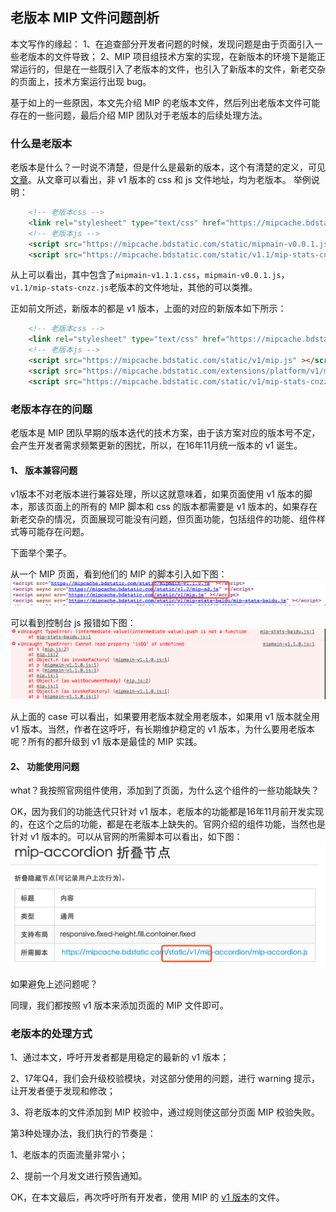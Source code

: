 ## 老版本 MIP 文件问题剖析

本文写作的缘起：
1、在追查部分开发者问题的时候，发现问题是由于页面引入一些老版本的文件导致；
2、MIP 项目组技术方案的实现，在新版本的环境下是能正常运行的，但是在一些既引入了老版本的文件，也引入了新版本的文件，新老交杂的页面上，技术方案运行出现 bug。

基于如上的一些原因，本文先介绍 MIP 的老版本文件，然后列出老版本文件可能存在的一些问题，最后介绍 MIP 团队对于老版本的后续处理方法。

### 什么是老版本

老版本是什么？一时说不清楚，但是什么是最新的版本，这个有清楚的定义，可见[文章](http://www.cnblogs.com/mipengine/p/6077510.html)。从文章可以看出，非 v1 版本的 css 和 js 文件地址，均为老版本。
举例说明：
``` html
	<!-- 老版本css -->
	<link rel="stylesheet" type="text/css" href="https://mipcache.bdstatic.com/static/mipmain-v1.1.1.css">
	<!-- 老版本js -->
	<script src="https://mipcache.bdstatic.com/static/mipmain-v0.0.1.js" ></script>
	<script src="https://mipcache.bdstatic.com/static/v1.1/mip-stats-cnzz.js"></script>
```
从上可以看出，其中包含了`mipmain-v1.1.1.css`，`mipmain-v0.0.1.js`，`v1.1/mip-stats-cnzz.js`老版本的文件地址，其他的可以类推。

正如前文所述，新版本的都是 v1 版本，上面的对应的新版本如下所示：

``` html
	<!-- 老版本css -->
	<link rel="stylesheet" type="text/css" href="https://mipcache.bdstatic.com/static/v1/mip.css">
	<!-- 老版本js -->
	<script src="https://mipcache.bdstatic.com/static/v1/mip.js" ></script>
	<script src="https://mipcache.bdstatic.com/extensions/platform/v1/mip-cambrian/mip-cambrian.js"></script>
	<script src="https://mipcache.bdstatic.com/static/v1/mip-stats-cnzz/mip-stats-cnzz.js"></script>
```

### 老版本存在的问题

老版本是 MIP 团队早期的版本迭代的技术方案，由于该方案对应的版本号不定，会产生开发者需求频繁更新的困扰，所以，在16年11月统一版本的 v1 诞生。

#### 1、 版本兼容问题
v1版本不对老版本进行兼容处理，所以这就意味着，如果页面使用 v1 版本的脚本，那该页面上的所有的 MIP 脚本和 css 的版本都需要是 v1 版本的，如果存在新老交杂的情况，页面展现可能没有问题，但页面功能，包括组件的功能、组件样式等可能存在问题。

下面举个栗子。

从一个 MIP 页面，看到他们的 MIP 的脚本引入如下图：
![脚本版本混用](img/case1.png)

可以看到控制台 js 报错如下图：
![控制台 js 报错](img/case2.png)

从上面的 case 可以看出，如果要用老版本就全用老版本，如果用 v1 版本就全用 v1 版本。当然，作者在这呼吁，有长期维护稳定的 v1 版本，为什么要用老版本呢？所有的都升级到 v1 版本是最佳的 MIP 实践。

#### 2、 功能使用问题

what？我按照官网组件使用，添加到了页面，为什么这个组件的一些功能缺失？

OK，因为我们的功能迭代只针对 v1 版本，老版本的功能都是16年11月前开发实现的，在这个之后的功能，都是在老版本上缺失的。官网介绍的组件功能，当然也是针对 v1 版本的。可以从官网的所需脚本可以看出，如下图：
![组件所需脚本](img/case3.png)

如果避免上述问题呢？

同理，我们都按照 v1 版本来添加页面的 MIP 文件即可。

### 老版本的处理方式

1、通过本文，呼吁开发者都是用稳定的最新的 v1 版本；

2、17年Q4，我们会升级校验模块，对这部分使用的问题，进行 warning 提示，让开发者便于发现和修改；

3、将老版本的文件添加到 MIP 校验中，通过规则使这部分页面 MIP 校验失败。

第3种处理办法，我们执行的节奏是：

1、老版本的页面流量非常小；

2、提前一个月发文进行预告通知。

OK，在本文最后，再次呼吁所有开发者，使用 MIP 的 [v1 版本](http://www.cnblogs.com/mipengine/p/6077510.html)的文件。


